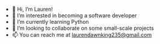 - 👋 Hi, I’m Lauren!
- 👀 I’m interested in becoming a software developer
- 🌱 I’m currently learning Python
- 💞️ I’m looking to collaborate on some small-scale projects 
- 📫 You can reach me at laurendawnking235@gmail.com

<!---
LaurenDawnKing/LaurenDawnKing is a ✨ special ✨ repository because its `README.md` (this file) appears on your GitHub profile.
You can click the Preview link to take a look at your changes.
--->
